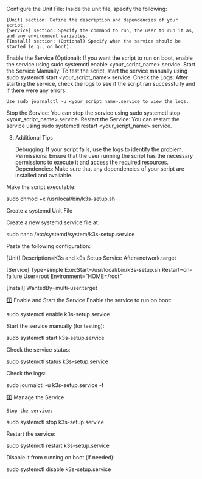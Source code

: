 Configure the Unit File: Inside the unit file, specify the following:

    [Unit] section: Define the description and dependencies of your script.
    [Service] section: Specify the command to run, the user to run it as, and any environment variables.
    [Install] section: (Optional) Specify when the service should be started (e.g., on boot).

Enable the Service (Optional):
If you want the script to run on boot, enable the service using sudo systemctl enable <your_script_name>.service. 
Start the Service Manually:
To test the script, start the service manually using sudo systemctl start <your_script_name>.service. 
Check the Logs:
After starting the service, check the logs to see if the script ran successfully and if there were any errors. 

    Use sudo journalctl -u <your_script_name>.service to view the logs. 

Stop the Service:
You can stop the service using sudo systemctl stop <your_script_name>.service. 
Restart the Service:
You can restart the service using sudo systemctl restart <your_script_name>.service. 

3. Additional Tips

    Debugging: If your script fails, use the logs to identify the problem.
    Permissions: Ensure that the user running the script has the necessary permissions to execute it and access the required resources.
    Dependencies: Make sure that any dependencies of your script are installed and available. 


Make the script executable:

sudo chmod +x /usr/local/bin/k3s-setup.sh

Create a systemd Unit File

Create a new systemd service file at:

sudo nano /etc/systemd/system/k3s-setup.service

Paste the following configuration:

[Unit]
Description=K3s and k9s Setup Service
After=network.target

[Service]
Type=simple
ExecStart=/usr/local/bin/k3s-setup.sh
Restart=on-failure
User=root
Environment="HOME=/root"

[Install]
WantedBy=multi-user.target

3️⃣ Enable and Start the Service
Enable the service to run on boot:

sudo systemctl enable k3s-setup.service

Start the service manually (for testing):

sudo systemctl start k3s-setup.service

Check the service status:

sudo systemctl status k3s-setup.service

Check the logs:

sudo journalctl -u k3s-setup.service -f

4️⃣ Manage the Service

    Stop the service:

sudo systemctl stop k3s-setup.service

Restart the service:

sudo systemctl restart k3s-setup.service

Disable it from running on boot (if needed):

sudo systemctl disable k3s-setup.service
